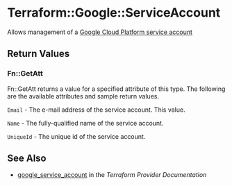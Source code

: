 # Terraform::Google::ServiceAccount

Allows management of a [Google Cloud Platform service account](https://cloud.google.com/compute/docs/access/service-accounts)

## Return Values

### Fn::GetAtt

Fn::GetAtt returns a value for a specified attribute of this type. The following are the available attributes and sample return values.

`Email` - The e-mail address of the service account. This value.

`Name` - The fully-qualified name of the service account.

`UniqueId` - The unique id of the service account.

## See Also

* [google_service_account](https://www.terraform.io/docs/providers/google/r/service_account.html) in the _Terraform Provider Documentation_